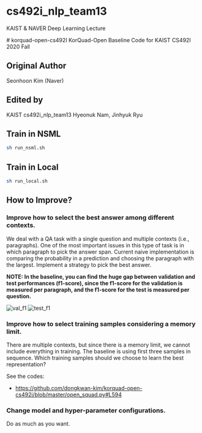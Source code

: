 # cs492i_nlp_team13
KAIST & NAVER Deep Learning Lecture

\# korquad-open-cs492I
KorQuad-Open Baseline Code for KAIST CS492I 2020 Fall

## Original Author
Seonhoon Kim (Naver)

## Edited by
KAIST cs492i_nlp_team13
Hyeonuk Nam, Jinhyuk Ryu

## Train in NSML
```bash
sh run_nsml.sh
```

## Train in Local
```bash
sh run_local.sh
```

## How to Improve?

### Improve how to select the best answer among different contexts.

We deal with a QA task with a single question and multiple contexts (i.e., paragraphs). One of the most important issues in this type of task is in which paragraph to pick the answer span. Current naive implementation is comparing the probability in a prediction and choosing the paragraph with the largest. Implement a strategy to pick the best answer.

**NOTE: In the baseline, you can find the huge gap between validation and test performances (f1-score), since the f1-score for the validation is measured per paragraph, and the f1-score for the test is measured per question.**

![val_f1](https://raw.githubusercontent.com/dongkwan-kim/korquad-open-cs492i/master/static/val_f1.png)
![test_f1](https://raw.githubusercontent.com/dongkwan-kim/korquad-open-cs492i/master/static/test_f1.png)

### Improve how to select training samples considering a memory limit.

There are multiple contexts, but since there is a memory limit, we cannot include everything in training. The baseline is using first three samples in sequence. Which training samples should we choose to learn the best representation? 

See the codes:
- https://github.com/dongkwan-kim/korquad-open-cs492i/blob/master/open_squad.py#L594

### Change model and hyper-parameter configurations.

Do as much as you want.
